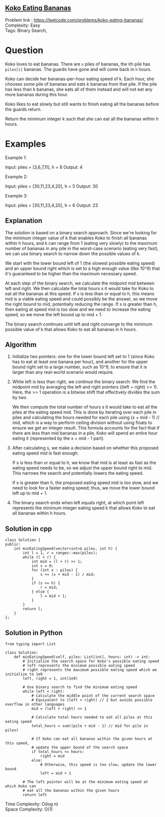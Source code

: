 ## [Koko Eating Bananas](https://leetcode.com/problems/koko-eating-bananas/)

Problem link : https://leetcode.com/problems/koko-eating-bananas/ <br>
Complexity: Easy <br>
Tags: Binary Search, <br> 


# Question

Koko loves to eat bananas. There are `n` piles of bananas, the ith pile has `piles[i]` bananas. The guards have gone and will come back in `h` hours.

Koko can decide her bananas-per-hour eating speed of k. Each hour, she chooses some pile of bananas and eats k bananas from that pile. If the pile has less than k bananas, she eats all of them instead and will not eat any more bananas during this hour.

Koko likes to eat slowly but still wants to finish eating all the bananas before the guards return.

Return the minimum integer k such that she can eat all the bananas within h hours.
 
# Examples

Example 1:

Input: piles = [3,6,7,11], h = 8
Output: 4

Example 2:

Input: piles = [30,11,23,4,20], h = 5
Output: 30

Example 3:

Input: piles = [30,11,23,4,20], h = 6
Output: 23

## Explanation

The solution is based on a binary search approach. Since we're looking for the minimum integer value of k that enables Koko to finish all bananas within h hours, and k can range from 1 (eating very slowly) to the maximum number of bananas in any pile in the worst-case scenario (eating very fast), we can use binary search to narrow down the possible values of k.

We start with the lower bound left of 1 (the slowest possible eating speed) and an upper bound right which is set to a high enough value (like 10^9) that it's guaranteed to be higher than the maximum necessary speed.

At each step of the binary search, we calculate the midpoint mid between left and right. We then calculate the total hours s it would take for Koko to eat all the bananas at this speed. If s is less than or equal to h, this means mid is a viable eating speed and could possibly be the answer, so we move the right bound to mid, potentially reducing the range. If s is greater than h, then eating at speed mid is too slow and we need to increase the eating speed, so we move the left bound up to mid + 1.

The binary search continues until left and right converge to the minimum possible value of k that allows Koko to eat all bananas in h hours.

## Algorithm

1. Initialize two pointers: one for the lower bound left set to 1 (since Koko has to eat at least one banana per hour), and another for the upper bound right set to a large number, such as 10^9, to ensure that it is larger than any real-world scenario would require.

2. While left is less than right, we continue the binary search:
    We find the midpoint mid by averaging the left and right pointers ((left + right) >> 1). Here, the >> 1 operation is a bitwise shift that effectively divides the sum by two.

    We then compute the total number of hours s it would take to eat all the piles at the eating speed mid. This is done by iterating over each pile in piles and calculating the hours needed for each pile using (x + mid - 1) // mid, which is a way to perform ceiling division without using floats to ensure we get an integer result. This formula accounts for the fact that if there are less than mid bananas in a pile, Koko will spend an entire hour eating it (represented by the x + mid - 1 part).

3. After calculating s, we make a decision based on whether this proposed eating speed mid is fast enough:

    If s is less than or equal to h, we know that mid is at least as fast as the eating speed needs to be, so we adjust the upper bound right to mid. This narrows the search and potentially lowers the eating speed.

    If s is greater than h, the proposed eating speed mid is too slow, and we need to look for a faster eating speed; thus, we move the lower bound left up to mid + 1.

4. The binary search ends when left equals right, at which point left represents the minimum integer eating speed k that allows Koko to eat all bananas within h hours.

## Solution in cpp
```
class Solution {
public:
    int minEatingSpeed(vector<int>& piles, int h) {
        int l = 1, r = ranges::max(piles);
        while (l < r) {
            int mid = (l + r) >> 1;
            int s = 0;
            for (int x : piles) {
                s += (x + mid - 1) / mid;
            }
            if (s <= h) {
                r = mid;
            } else {
                l = mid + 1;
            }
        }
        return l;
    }
};
```

## Solution in Python
```
from typing import List

class Solution:
    def minEatingSpeed(self, piles: List[int], hours: int) -> int:
        # Initialize the search space for Koko's possible eating speed
        # left represents the minimum possible eating speed
        # right represents the maximum possible eating speed which we initialize to 1e9
        left, right = 1, int(1e9)
      
        # Use binary search to find the minimum eating speed
        while left < right:
            # Calculate the middle point of the current search space
            # Equivalent to (left + right) // 2 but avoids possible overflow in other languages
            mid = (left + right) >> 1
          
            # Calculate total hours needed to eat all piles at this eating speed
            total_hours = sum((pile + mid - 1) // mid for pile in piles)
          
            # If Koko can eat all bananas within the given hours at this speed,
            # update the upper bound of the search space
            if total_hours <= hours:
                right = mid
            else:
                # Otherwise, this speed is too slow, update the lower bound
                left = mid + 1
              
        # The left pointer will be at the minimum eating speed at which Koko can
        # eat all the bananas within the given hours
        return left
```

Time Complexity: O(log n) <br>
Space Complexity: O(1)